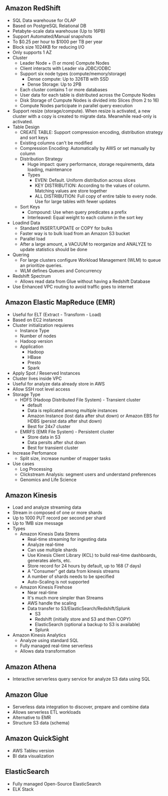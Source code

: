 ## Amazon RedShift

* SQL Data warehouse for OLAP
* Based on PostgreSQL Relational DB
* Petabyte-scale data warehouse (Up to 16PB)
* Support Automated/Manual snapshots
* To $0.25 per hour to $1000 per TB per year
* Block size 1024KB for reducing I/O
* Only supports 1 AZ
* Cluster
  * Leader Node + (1 or more) Compute Nodes
  * Client interacts with Leader via JDBC/ODBC
  * Support six node types (compute/memory/storage)
    * Dense compute: Up to 326TB with SSD
    * Dense Storage: Up to 2PB
  * Each cluster contains 1 or more databases
  * User data for each table is distributed across the Compute Nodes
  * Disk Storage of Cumpute Nodes is divided into Slices (from 2 to 16)
  * Compute Nodes participate in parallel query execution
* Support resize (storage/compute). When resize is activated, a new cluster with a copy is created to migrate data. Meanwhile read-only is activated.
* Table Design
  * CREATE TABLE: Support compression encoding, distribution strategy and sort keys
  * Existing columns can't be modified
  * Compression Encoding: Automatically by AWS or set manually by column
  * Distribution Strategy
    * Huge impact: query performance, storage requirements, data loading, maintenance
    * Types
      * EVEN: Default. Uniform distribution across slices
      * KEY DISTRIBUTION: According to the values of column. Matching values are store together
      * ALL DISTRIBUTION: Full copy of entire table to every node. Use for large tables with fewer updates
  * Sort Keys
    * Compound: Use when query predicates a prefix
    * Interleaved: Equal weight to each column in the sort key
* Loadind Data
  * Standard INSERT/UPDATE or COPY for bulks
  * Faster way is to bulk load from an Amazon S3 bucket
  * Parallel load
  * After a large amount, a VACUUM to reorganize and ANALYZE to update statistics should be done
* Quering
  * For large clusters configure Workload Management (WLM) to queue an prioritize queries.
  * WLM defines Queues and Concurrency
* Redshift Spectrum
  * Allows read data from Glue without having a Redshift Database
* Use Enhanced VPC routing to avoid traffic goes to internet

## Amazon Elastic MapReduce (EMR)

* Useful for ELT (Extract - Transform - Load)
* Based on EC2 instances
* Cluster initialization requieres
  * Instance Type
  * Number of nodes
  * Hadoop version
  * Application
    * Hadoop
    * HBase
    * Presto
    * Spark
* Apply Spot / Reserved Instances
* Cluster lives inside VPC
* Useful for analyze data already store in AWS
* Allow SSH root level access
* Storage Type
  * HDFS (Hadoop Distributed File System) - Transient cluster
    * default
    * Data is replicated among multiple instances
    * Amazon Instance (lost data after shut down) or Amazon EBS for HDBS (persist data after shut down)
    * Best for 24x7 cluster
  * EMRFS (EMR File System) - Persistent cluster
    * Store data in S3
    * Data persits after shut down
    * Best for transient cluster
* Increase Perfomance
  * Split size, increase number of mapper tasks
* Use cases
  * Log Processing
  * Clickstream Analysis: segment users and understand preferences
  * Genomics and Life Science

## Amazon Kinesis

* Load and analyze streaming data
* Stream in composed of one or more shards
* Up to 1000 PUT record per second per shard
* Up to 1MB size message
* Types
  * Amazon Kinesis Data Strems
    * Real-time streaming for ingesting data
    * Analyze real-time
    * Can use multiple shards
    * Use Kinesis Client Library (KCL) to build real-time dashboards, generates alerts, etc.
    * Store record for 24 hours by default, up to 168 (7 days)
    * A "Consumer" get data from kinesis streams
    * A number of shards needs to be specified
    * Auto-Scaling is not supported
  * Amazon Kinesis Firehose
    * Near real-time
    * It's much more simpler than Streams
    * AWS handle the scaling
    * Data transfer to S3/ElasticSearch/Redshift/Splunk
      * S3
      * Redshift (initially store and S3 and then COPY)
      * ElasticSearch (optional a backup to S3 is available)
      * Splunk
* Amazon Kinesis Analytics
  * Analyze using standard SQL
  * Fully managed real-time serverless
  * Allows data transformation

## Amazon Athena

* Interactive serverless query service for analyze S3 data using SQL

## Amazon Glue

* Serverless data integration to discover, prepare and combine data
* Allows serverless ETL workloads
* Alternative to EMR
* Structure S3 data (schema)

## Amazon QuickSight

* AWS Tableu version
* BI data visualization

## ElasticSearch

* Fully managed Open-Source ElasticSearch
* ELK Stack